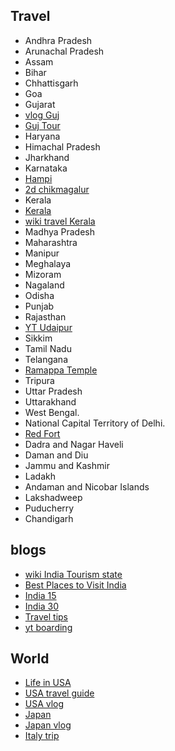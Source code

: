 ## Travel
* Andhra Pradesh
* Arunachal Pradesh
* Assam
* Bihar
* Chhattisgarh
* Goa
* Gujarat
* [vlog Guj](https://thewanderingcore.com/places-to-see-in-gujarat-itinerary/)
* [Guj Tour](https://www.indovacations.net/Gujarat-tour-Package/Best_Gujarat_Tour.htm)
* Haryana
* Himachal Pradesh
* Jharkhand
* Karnataka
* [Hampi](https://www.youtube.com/watch?v=75DfBrSe_CI&list=PLmMyXRtEtJEYAvlKVsRygD-t-CwJ9plvE&index=2&pp=gAQBiAQB)
* [2d chikmagalur](https://chikmagalurtourism.org.in/2-days-chikmagalur-top-places-to-visit)
* Kerala
* [Kerala](https://www.backpacknxplore.com/flexible-kerala-itinerary)
* [wiki travel Kerala](https://wikitravel.org/en/Kerala)
* Madhya Pradesh
* Maharashtra
* Manipur
* Meghalaya
* Mizoram
* Nagaland
* Odisha
* Punjab
* Rajasthan
 * [YT Udaipur](https://www.youtube.com/watch?v=L2sMbBtOpA4)
* Sikkim
* Tamil Nadu
* Telangana
* [Ramappa Temple](https://maverickonthemove.wordpress.com/2016/11/29/ramappa-temple-the-living-example-of-kakatiya-architecture/)
* Tripura
* Uttar Pradesh
* Uttarakhand
* West Bengal.
* National Capital Territory of Delhi.
* [Red Fort](https://www.youtube.com/watch?v=B_Jz3x5LcHw&list=PLmMyXRtEtJEYAvlKVsRygD-t-CwJ9plvE&index=1&pp=gAQBiAQB)
* Dadra and Nagar Haveli 
* Daman and Diu
* Jammu and Kashmir
* Ladakh
* Andaman and Nicobar Islands
* Lakshadweep
* Puducherry
* Chandigarh

## blogs
* [wiki India Tourism state](https://en.m.wikipedia.org/wiki/Tourism_in_India_by_state)
* [Best Places to Visit India](https://soultravelindia.com/best-places-to-visit-india-month/)
* [India 15](https://www.travelandleisureasia.com/in/destinations/india/best-places-to-visit-in-india-according-to-travel-experts/)
* [India 30](https://www.tourmyindia.com/blog/top-places-in-india-that-every-tourist-must-visit/)
* [Travel tips](https://www.beontheroad.com/p/travel-tips.html)
* [yt boarding](https://www.youtube.com/watch?v=4e8MROIlEnU&list=PLmMyXRtEtJEba7aQjFMh0E-sI8KPcC6Ds&index=8&pp=gAQBiAQB)

## World
* [Life in USA](https://www.lifeintheusa.com/)
* [USA travel guide](https://www.fodors.com/world/north-america/usa)
* [USA vlog](https://www.youtube.com/watch?v=ljoO7CSGb8k&list=PLmMyXRtEtJEba7aQjFMh0E-sI8KPcC6Ds&index=7&pp=gAQBiAQB)
* [Japan](https://www.japan-zone.com/new/accommodation.shtml)
* [Japan vlog](https://www.youtube.com/watch?v=FhDS4oP-HoM&list=PLmMyXRtEtJEba7aQjFMh0E-sI8KPcC6Ds&index=6&pp=gAQBiAQB)
* [Italy trip](https://www.contiki.com/en-sg/tours/simply-italy?gclid=Cj0KCQjw-pyqBhDmARIsAKd9XIOmBMYIrsqsEvPrTNW3X2r9mVHmCwvYtRVdRggM-Af7E_FsSv0CPc8aAoCgEALw_wcB&gclsrc=aw.ds)


